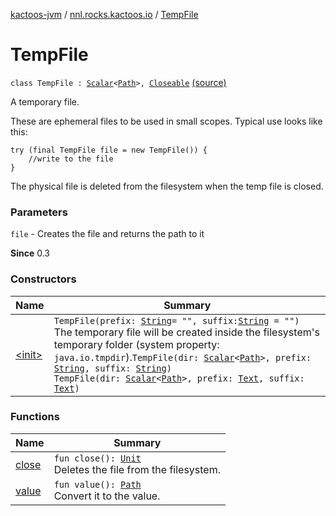 [kactoos-jvm](../../index.md) / [nnl.rocks.kactoos.io](../index.md) / [TempFile](./index.md)

# TempFile

`class TempFile : `[`Scalar`](../../nnl.rocks.kactoos/-scalar/index.md)`<`[`Path`](http://docs.oracle.com/javase/8/docs/api/java/nio/file/Path.html)`>, `[`Closeable`](http://docs.oracle.com/javase/8/docs/api/java/io/Closeable.html) [(source)](https://github.com/neonailol/kactoos/blob/master/kactoos-jvm/src/main/kotlin/nnl/rocks/kactoos/io/TempFile.kt#L32)

A temporary file.

These are ephemeral files to be used in small scopes.
Typical use looks like this:

```
try (final TempFile file = new TempFile()) {
    //write to the file
}
```

The physical file is deleted from the filesystem when the temp file is
closed.

### Parameters

`file` - Creates the file and returns the path to it

**Since**
0.3

### Constructors

| Name | Summary |
|---|---|
| [&lt;init&gt;](-init-.md) | `TempFile(prefix: `[`String`](https://kotlinlang.org/api/latest/jvm/stdlib/kotlin/-string/index.html)` = "", suffix: `[`String`](https://kotlinlang.org/api/latest/jvm/stdlib/kotlin/-string/index.html)` = "")`<br>The temporary file will be created inside the filesystem's temporary folder (system property: `java.io.tmpdir`).`TempFile(dir: `[`Scalar`](../../nnl.rocks.kactoos/-scalar/index.md)`<`[`Path`](http://docs.oracle.com/javase/8/docs/api/java/nio/file/Path.html)`>, prefix: `[`String`](https://kotlinlang.org/api/latest/jvm/stdlib/kotlin/-string/index.html)`, suffix: `[`String`](https://kotlinlang.org/api/latest/jvm/stdlib/kotlin/-string/index.html)`)`<br>`TempFile(dir: `[`Scalar`](../../nnl.rocks.kactoos/-scalar/index.md)`<`[`Path`](http://docs.oracle.com/javase/8/docs/api/java/nio/file/Path.html)`>, prefix: `[`Text`](../../nnl.rocks.kactoos/-text/index.md)`, suffix: `[`Text`](../../nnl.rocks.kactoos/-text/index.md)`)` |

### Functions

| Name | Summary |
|---|---|
| [close](close.md) | `fun close(): `[`Unit`](https://kotlinlang.org/api/latest/jvm/stdlib/kotlin/-unit/index.html)<br>Deletes the file from the filesystem. |
| [value](value.md) | `fun value(): `[`Path`](http://docs.oracle.com/javase/8/docs/api/java/nio/file/Path.html)<br>Convert it to the value. |
